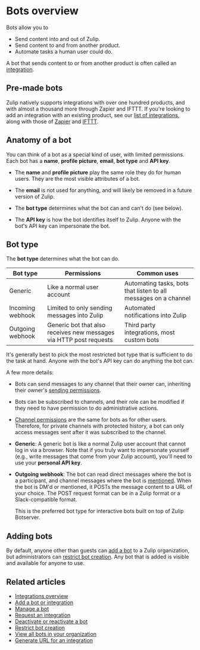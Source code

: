 # Bots overview

Bots allow you to

* Send content into and out of Zulip.
* Send content to and from another product.
* Automate tasks a human user could do.

A bot that sends content to or from another product is often called an
[integration](/help/integrations-overview).

## Pre-made bots

Zulip natively supports integrations with over one hundred products, and with
almost a thousand more through Zapier and IFTTT. If you're looking to add an
integration with an existing product, see our
[list of integrations](/integrations/), along with those of
[Zapier](https://zapier.com/apps) and [IFTTT](https://ifttt.com/search).

## Anatomy of a bot

You can think of a bot as a special kind of user, with limited permissions.
Each bot has a **name**, **profile picture**, **email**, **bot type** and **API key**.

* The **name** and **profile picture** play the same role they do for human users. They
are the most visible attributes of a bot.

* The **email** is not used for anything, and will likely be removed in a
future version of Zulip.

* The **bot type** determines what the bot can and can't do (see below).

* The **API key** is how the bot identifies itself to Zulip. Anyone with the
  bot's API key can impersonate the bot.

## Bot type

The **bot type** determines what the bot can do.

Bot type | Permissions | Common uses
---|---|---
Generic | Like a normal user account | Automating tasks, bots that listen to all messages on a channel
Incoming webhook | Limited to only sending messages into Zulip | Automated notifications into Zulip
Outgoing webhook | Generic bot that also receives new messages via HTTP post requests | Third party integrations, most custom bots

It's generally best to pick the most restricted bot type that is sufficient
to do the task at hand. Anyone with the bot's API key can do anything the
bot can.

A few more details:

* Bots can send messages to any channel that their owner can,
  inheriting their owner's [sending permissions](/help/channel-posting-policy).

* Bots can be subscribed to channels, and their role can be modified if
  they need to have permission to do administrative actions.

* [Channel permissions](/help/channel-permissions) are the same for bots
  as for other users. Therefore, for private channels with protected
  history, a bot can only access messages sent after it was subscribed
  to the channel.

* **Generic**: A generic bot is like a normal Zulip user account that
  cannot log in via a browser.  Note that if you truly want to
  impersonate yourself (e.g., write messages that come from your Zulip
  account), you'll need to use your **personal API key**.

* **Outgoing webhook**: The bot can read direct messages where the bot is a
  participant, and channel messages where the bot is [mentioned](/help/mention-a-user-or-group). When the
  bot is DM'd or mentioned, it POSTs the message content to a URL of your
  choice. The POST request format can be in a Zulip format or a
  Slack-compatible format.

    This is the preferred bot type for interactive bots built on top of Zulip
    Botserver.

## Adding bots

By default, anyone other than guests can [add a bot](/help/add-a-bot-or-integration) to a
Zulip organization, but administrators can
[restrict bot creation](/help/restrict-bot-creation). Any bot that is added
is visible and available for anyone to use.

## Related articles

* [Integrations overview](/help/integrations-overview)
* [Add a bot or integration](/help/add-a-bot-or-integration)
* [Manage a bot](/help/manage-a-bot)
* [Request an integration](/help/request-an-integration)
* [Deactivate or reactivate a bot](/help/deactivate-or-reactivate-a-bot)
* [Restrict bot creation](/help/restrict-bot-creation)
* [View all bots in your organization](/help/view-all-bots-in-your-organization)
* [Generate URL for an integration](/help/generate-integration-url)
